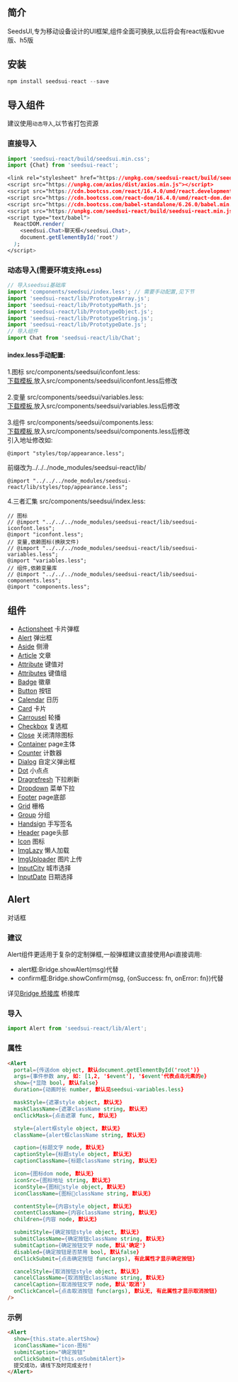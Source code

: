 ## 简介
SeedsUI,专为移动设备设计的UI框架,组件全面可换肤,以后将会有react版和vue版、h5版

## 安装
```js
npm install seedsui-react --save
```

## 导入组件
建议使用`动态导入`,以节省打包资源
### 直接导入
```js
import 'seedsui-react/build/seedsui.min.css';
import {Chat} from 'seedsui-react';
```
```css
<link rel="stylesheet" href="https://unpkg.com/seedsui-react/build/seedsui.min.css">
<script src="https://unpkg.com/axios/dist/axios.min.js"></script>
<script src="https://cdn.bootcss.com/react/16.4.0/umd/react.development.js"></script>
<script src="https://cdn.bootcss.com/react-dom/16.4.0/umd/react-dom.development.js"></script>
<script src="https://cdn.bootcss.com/babel-standalone/6.26.0/babel.min.js"></script>
<script src="https://unpkg.com/seedsui-react/build/seedsui-react.min.js"></script>
<script type="text/babel">
  ReactDOM.render(
    <seedsui.Chat>聊天框</seedsui.Chat>,
    document.getElementById('root')
  );
</script>
```
### 动态导入(需要环境支持Less)
```js
// 导入seedsui基础库
import 'components/seedsui/index.less'; // 需要手动配置,见下节
import 'seedsui-react/lib/PrototypeArray.js';
import 'seedsui-react/lib/PrototypeMath.js';
import 'seedsui-react/lib/PrototypeObject.js';
import 'seedsui-react/lib/PrototypeString.js';
import 'seedsui-react/lib/PrototypeDate.js';
// 导入组件
import Chat from 'seedsui-react/lib/Chat';
```
#### index.less手动配置:
1.图标 src/components/seedsui/iconfont.less:<br>
[下载模板](https://unpkg.com/seedsui-react/lib/seedsui-iconfont.less),放入src/components/seedsui/iconfont.less后修改
<br><br>
2.变量 src/components/seedsui/variables.less:<br/>
[下载模板](https://unpkg.com/seedsui-react/lib/seedsui-variables.less),放入src/components/seedsui/variables.less后修改
<br><br>
3.组件 src/components/seedsui/components.less:<br/>
[下载模板](https://unpkg.com/seedsui-react/lib/seedsui-components.less),放入src/components/seedsui/components.less后修改<br>
引入地址修改如:
```less
@import "styles/top/appearance.less";
```
前缀改为../../../node_modules/seedsui-react/lib/
```less
@import "../../../node_modules/seedsui-react/lib/styles/top/appearance.less";
```

4.三者汇集 src/components/seedsui/index.less:
```less
// 图标
// @import "../../../node_modules/seedsui-react/lib/seedsui-iconfont.less";
@import "iconfont.less";
// 变量,依赖图标(换肤文件)
// @import "../../../node_modules/seedsui-react/lib/seedsui-variables.less";
@import "variables.less";
// 组件,依赖变量库
// @import "../../../node_modules/seedsui-react/lib/seedsui-components.less";
@import "components.less";
```

## 组件
- [Actionsheet](#Actionsheet) 卡片弹框
- [Alert](#Alert) 弹出框
- [Aside](#aside) 侧滑
- [Article](#article) 文章
- [Attribute](#attribute) 键值对
- [Attributes](#attributes) 键值组
- [Badge](#badge) 徽章
- [Button](#button) 按钮
- [Calendar](#calendar) 日历
- [Card](#card) 卡片
- [Carrousel](#carrousel) 轮播
- [Checkbox](#carrousel) 复选框
- [Close](#close) 关闭清除图标
- [Container](#container) page主体
- [Counter](#counter) 计数器
- [Dialog](#dialog) 自定义弹出框
- [Dot](#dot) 小点点
- [Dragrefresh](#dragrefresh) 下拉刷新
- [Dropdown](#dropdown) 菜单下拉
- [Footer](#footer) page底部
- [Grid](#grid) 栅格
- [Group](#group) 分组
- [Handsign](#handsign) 手写签名
- [Header](#header) page头部
- [Icon](#icon) 图标
- [ImgLazy](#imglazy) 懒人加载
- [ImgUploader](#imguploader) 图片上传
- [InputCity](#inputcity) 城市选择
- [InputDate](#inputdate) 日期选择

## Alert
对话框
### 建议
Alert组件更适用于复杂的定制弹框,一般弹框建议直接使用Api直接调用:
* alert框:Bridge.showAlert(msg)代替
* confirm框:Bridge.showConfirm(msg, {onSuccess: fn, onError: fn})代替

详见[Bridge 桥接库](#Bridge) 桥接库

### 导入
```js
import Alert from 'seedsui-react/lib/Alert';
```
### 属性
```html
<Alert
  portal={传送dom object, 默认document.getElementById('root')}
  args={事件参数 any, 如: [1,2, '$event'], '$event'代表点击元素的e}
  show={*显隐 bool, 默认false}
  duration={动画时长 number, 默认见seedsui-variables.less}

  maskStyle={遮罩style object, 默认无}
  maskClassName={遮罩className string, 默认无}
  onClickMask={点击遮罩 func, 默认无}

  style={alert框style object, 默认无}
  className={alert框className string, 默认无}

  caption={标题文字 node, 默认无}
  captionStyle={标题style object, 默认无}
  captionClassName={标题className string, 默认无}

  icon={图标dom node, 默认无}
  iconSrc={图标地址 string, 默认无}
  iconStyle={图标style object, 默认无}
  iconClassName={图标className string, 默认无}

  contentStyle={内容style object, 默认无}
  contentClassName={内容className string, 默认无}
  children={内容 node, 默认无}

  submitStyle={确定按钮style object, 默认无}
  submitClassName={确定按钮className string, 默认无}
  submitCaption={确定按钮文字 node, 默认'确定'}
  disabled={确定按钮是否禁用 bool, 默认false}
  onClickSubmit={点击确定按钮 func(args), 有此属性才显示确定按钮}

  cancelStyle={取消按钮style object, 默认无}
  cancelClassName={取消按钮className string, 默认无}
  cancelCaption={取消按钮文字 node, 默认'取消'}
  onClickCancel={点击取消按钮 func(args), 默认无, 有此属性才显示取消按钮}
/>
```

### 示例
```html
<Alert
  show={this.state.alertShow}
  iconClassName="icon-图标"
  submitCaption="确定按钮"
  onClickSubmit={this.onSubmitAlert}>
  提交成功，请线下及时完成支付！
</Alert>
```